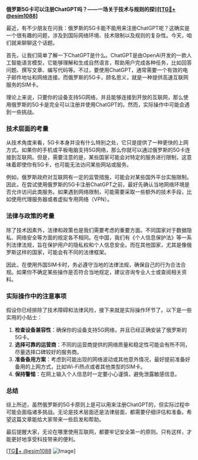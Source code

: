 **俄罗斯5G卡可以注册ChatGPT吗？——一场关于技术与规则的探讨[[TG💪+ @esim1088](https://t.me/s/esim1088)]**

最近，有不少朋友在问我：俄罗斯的5G卡能不能用来注册ChatGPT呢？这确实是一个很有趣的问题，涉及到国际网络环境、技术限制以及规则的复杂性。今天，咱们就来聊聊这个话题。

首先，让我们简单了解一下ChatGPT是什么。ChatGPT是由OpenAI开发的一款人工智能语言模型，它能够理解和生成自然语言，帮助用户完成各种任务，比如回答问题、撰写文章、编写代码等。不过，要使用ChatGPT，通常需要一个有效的电子邮件地址和网络连接。而俄罗斯的5G卡，顾名思义，就是一种提供高速互联网服务的SIM卡。

理论上来说，只要你的设备支持5G网络，并且能够连接到开放的互联网，那么使用俄罗斯的5G卡是完全可以注册并使用ChatGPT的。然而，实际操作中可能会遇到一些挑战。

### 技术层面的考量

从技术角度来看，5G卡本身并没有什么特别之处，它只是提供了一种更快的上网方式。如果你的手机或平板电脑支持5G网络，那么你就可以通过俄罗斯的5G卡连接到互联网。但是，需要注意的是，某些国家可能会对特定的服务进行限制，这意味着即使你有5G卡，也可能无法访问某些网站或服务。

例如，俄罗斯政府对互联网有一定的监管措施，可能会对某些国外平台实施限制。因此，在尝试使用俄罗斯的5G卡注册ChatGPT之前，最好先确认当地网络环境是否允许访问此类服务。如果遇到网络限制，可能需要采取一些额外的技术手段，比如使用代理服务器或者虚拟专用网络（VPN）。

### 法律与政策的考量

除了技术因素外，法律和政策也是我们需要考虑的重要方面。不同国家对于数据隐私、网络安全等方面的规定各不相同。在中国，我们有《个人信息保护法》等一系列法律法规，旨在保护用户的隐私权和个人信息安全。而在其他国家，尤其是像俄罗斯这样的国家，可能会有不同的法律框架。

因此，在使用外国SIM卡时，务必遵守当地的法律法规，确保自己的行为合法合规。如果你不确定某些操作是否符合当地规定，建议咨询专业人士或查阅相关资料。

### 实际操作中的注意事项

假设你已经排除了技术障碍和法律风险，接下来就是实际操作环节了。以下是一些实用的小贴士：

1. **检查设备兼容性**：确保你的设备支持5G网络，并且已经正确安装了俄罗斯的5G卡。
2. **选择可靠的运营商**：不同的运营商提供的网络质量和稳定性可能会有所不同，尽量选择口碑较好的服务商。
3. **准备备用方案**：考虑到可能出现的网络波动或其他意外情况，最好提前准备好备用的上网方式，比如Wi-Fi热点或者其他类型的SIM卡。
4. **保持警惕**：在网上输入个人信息时一定要小心谨慎，避免泄露敏感信息。

### 总结

综上所述，虽然俄罗斯的5G卡原则上是可以用来注册ChatGPT的，但实际过程中可能会面临诸多挑战。无论是技术层面还是法律层面，都需要仔细评估和准备。希望这篇文章能给大家带来一些启发和帮助。

最后提醒大家，无论在哪里使用互联网，都要牢记安全第一的原则。只有这样，才能更好地享受科技带来的便利。

[[TG💪+ @esim1088](https://t.me/s/esim1088) ![Image](https://i.postimg.cc/4NQfJmqS/Snipaste-2025-05-13-00-14-12.png)]